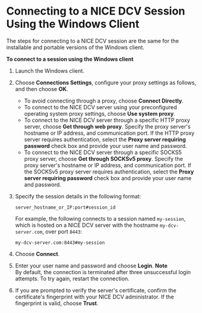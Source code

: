 # Connecting to a NICE DCV Session Using the Windows Client<a name="using-connecting-win"></a>

The steps for connecting to a NICE DCV session are the same for the installable and portable versions of the Windows client\.

**To connect to a session using the Windows client**

1. Launch the Windows client\.

1. Choose **Connections Settings**, configure your proxy settings as follows, and then choose **OK**\.
   + To avoid connecting through a proxy, choose **Connect Directly**\.
   + To connect to the NICE DCV server using your preconfigured operating system proxy settings, choose **Use system proxy**\.
   + To connect to the NICE DCV server through a specific HTTP proxy server, choose **Get through web proxy**\. Specify the proxy server's hostname or IP address, and communication port\. If the HTTP proxy server requires authentication, select the **Proxy server requiring password** check box and provide your user name and password\.
   + To connect to the NICE DCV server through a specific SOCKS5 proxy server, choose **Get through SOCKSv5 proxy**\. Specify the proxy server's hostname or IP address, and communication port\. If the SOCKSv5 proxy server requires authentication, select the **Proxy server requiring password** check box and provide your user name and password\.

1. Specify the session details in the following format:

   ```
   server_hostname_or_IP:port#session_id
   ```

   For example, the following connects to a session named `my-session`, which is hosted on a NICE DCV server with the hostname `my-dcv-server.com`, over port `8443`:

   ```
   my-dcv-server.com:8443#my-session
   ```

1. Choose **Connect**\.

1. Enter your user name and password and choose **Login**\.
**Note**  
By default, the connection is terminated after three unsuccessful login attempts\. To try again, restart the connection\.

1. If you are prompted to verify the server's certificate, confirm the certificate's fingerprint with your NICE DCV administrator\. If the fingerprint is valid, choose **Trust**\.